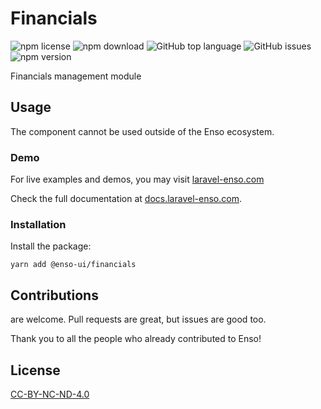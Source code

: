 # Financials

![npm license](https://img.shields.io/npm/l/@enso-ui/financials.svg) 
![npm download](https://img.shields.io/npm/dm/@enso-ui/financials.svg) 
![GitHub top language](https://img.shields.io/github/languages/top/enso-ui/financials.svg) 
![GitHub issues](https://img.shields.io/github/issues/enso-ui/financials.svg) 
![npm version](https://img.shields.io/npm/v/@enso-ui/financials.svg) 

Financials management module

## Usage
The component cannot be used outside of the Enso ecosystem.

### Demo

For live examples and demos, you may visit [laravel-enso.com](https://www.laravel-enso.com)

Check the full documentation at  [docs.laravel-enso.com](https://docs.laravel-enso.com).

### Installation

Install the package:
```
yarn add @enso-ui/financials
```


## Contributions

are welcome. Pull requests are great, but issues are good too.

Thank you to all the people who already contributed to Enso!

## License

[CC-BY-NC-ND-4.0](https://spdx.org/licenses/CC-BY-NC-ND-4.0.html)
